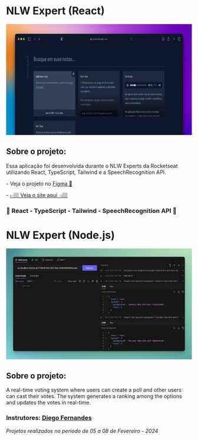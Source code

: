 <h1>NLW Expert (React)</h1>
<div align='center'>
    <img height='300' src="https://github.com/carlos09v/NLWs_Rocketseat/blob/main/NLWs/14_nlwExpert/react_notes/src/assets/cover.png?raw=true" alt="NLW_Expert_ReactCover">
</div>
<h2>Sobre o projeto:</h2>
<p>Essa aplicação foi desenvolvida durante o NLW Experts da Rocketseat utilizando React, TypeScript, Tailwind e a SpeechRecognition API.</p>
<p>- Veja o projeto no <a href='https://www.figma.com/community/file/1336456128647909148/nlw-expert-notes'>Figma 🔖</a> </p>
<p>- <a href="https://nlw-expert-notes-react-carlos09v.vercel.app" target="_blank">👉🏽 Veja o site aqui 👈🏽</a></p>
<h3>💜 React - TypeScript - Tailwind - SpeechRecognition API 💜</h3>

<h1>NLW Expert (Node.js)</h1>
<div align='center'>
    <img height='300' src="https://github.com/carlos09v/NLWs_Rocketseat/blob/main/NLWs/14_nlwExpert/node_polls/src/assets/cover.png?raw=true" alt="NLW_Expert_NodeCover">
</div>
<h2>Sobre o projeto:</h2>
<p>A real-time voting system where users can create a poll and other users can cast their votes. The system generates a ranking among the options and updates the votes in real-time.</p>

<h3>Instrutores: <a href='https://github.com/diego3g'>Diego Fernandes</a></h3>
<i>Projetos realizados no período de 05 a 08 de Fevereiro - 2024</i>
